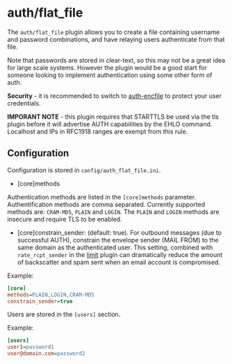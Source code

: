 # auth/flat_file

The `auth/flat_file` plugin allows you to create a file containing username and password combinations, and have relaying users authenticate from that file.

Note that passwords are stored in clear-text, so this may not be a great idea for large scale systems. However the plugin would be a good start for someone looking to implement authentication using some other form of auth.

**Security** - it is recommended to switch to [auth-encfile][url-authencflat] to protect your user credentials.

**IMPORANT NOTE** - this plugin requires that STARTTLS be used via the tls plugin before it will advertise AUTH capabilities by the EHLO command. Localhost and IPs in RFC1918 ranges
are exempt from this rule.

## Configuration

Configuration is stored in `config/auth_flat_file.ini`.

- [core]methods

Authentication methods are listed in the `[core]methods` parameter. Authentification methods are comma separated. Currently supported methods are: `CRAM-MD5`, `PLAIN` and `LOGIN`. The `PLAIN` and `LOGIN` methods are insecure and require TLS to be enabled.

- [core]constrain_sender: (default: true). For outbound messages (due to successful AUTH), constrain the envelope sender (MAIL FROM) to the same domain as the authenticated user. This setting, combined with `rate_rcpt_sender` in the [limit](https://github.com/haraka/haraka-plugin-limit) plugin can dramatically reduce the amount of backscatter and spam sent when an email account is compromised.

Example:

```ini
[core]
methods=PLAIN,LOGIN,CRAM-MD5
constrain_sender=true
```

Users are stored in the `[users]` section.

Example:

```ini
[users]
user1=password1
user@domain.com=password2
```

[url-authencflat]: https://github.com/AuspeXeu/haraka-plugin-auth-enc-file
